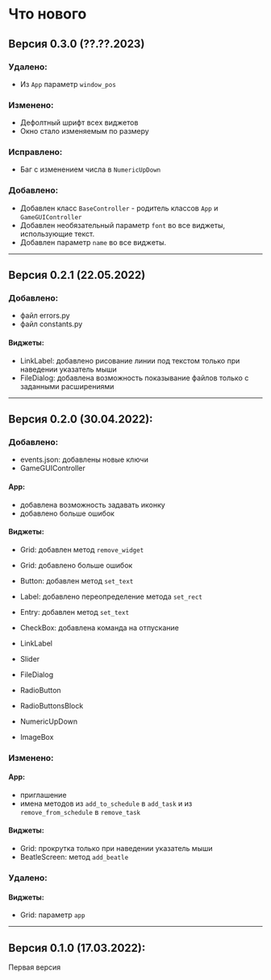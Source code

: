 # Что нового

## Версия 0.3.0 (??.??.2023)
### Удалено:
 + Из `App` параметр `window_pos`

### Изменено:
 + Дефолтный шрифт всех виджетов
 + Окно стало изменяемым по размеру

### Исправлено:
 + Баг с изменением числа в `NumericUpDown`

### Добавлено:
 + Добавлен класс `BaseController` - родитель классов `App` и `GameGUIController`
 + Добавлен необязательный параметр `font` во все виджеты, использующие текст.
 + Добавлен параметр `name` во все виджеты.

---

## Версия 0.2.1 (22.05.2022)
### Добавлено:
 + файл errors.py
 + файл constants.py

#### Виджеты:
 + LinkLabel: добавлено рисование линии под текстом только при наведении указатель мыши
 + FileDialog: добавлена возможность показывание файлов только с заданными расширениями

---

## Версия 0.2.0 (30.04.2022):
### Добавлено:
 + events.json: добавлены новые ключи
 + GameGUIController

#### App:
 + добавлена возможность задавать иконку
 + добавлено больше ошибок

#### Виджеты:
 + Grid: добавлен метод `remove_widget`
 + Grid: добавлено больше ошибок
 + Button: добавлен метод `set_text`
 + Label: добавлено переопределение метода `set_rect`
 + Entry: добавлен метод `set_text`
 + CheckBox: добавлена команда на отпускание


 + LinkLabel
 + Slider
 + FileDialog
 + RadioButton
 + RadioButtonsBlock
 + NumericUpDown
 + ImageBox

### Изменено:

#### App:
 + приглашение
 + имена методов из `add_to_schedule` в `add_task` и из `remove_from_schedule` в `remove_task`

#### Виджеты:
 + Grid: прокрутка только при наведении указатель мыши
 + BeatleScreen: метод `add_beatle`

### Удалено:
#### Виджеты:
 + Grid: параметр `app`

---

## Версия 0.1.0 (17.03.2022):
Первая версия

